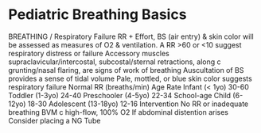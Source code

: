 # Pediatric Breathing Basics

BREATHING / Respiratory Failure
RR + Effort, BS (air entry) & skin color will be assessed as measures of O2 & ventilation.
A RR >60 or <10 suggest respiratory distress or failure
Accessory muscles  supraclavicular/intercostal, subcostal/sternal retractions, along c grunting/nasal flaring, are signs of work of breathing
Auscultation of BS provides a sense of tidal volume
Pale, mottled, or blue skin color suggests respiratory failure
Normal RR (breaths/min)
Age                     Rate
Infant (< 1yo)                      30-60
Toddler (1-3yo)               24-40
Preschooler (4-5yo)               22-34
School-age Child (6-12yo)          18-30
Adolescent (13-18yo)               12-16
Intervention
No RR or inadequate breathing  BVM c high-flow, 100% O2
If abdominal distention arises  Consider placing a NG Tube
